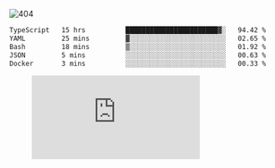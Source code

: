 ![404](https://user-images.githubusercontent.com/378023/89412096-6f759d80-d761-11ea-8c57-84b30ef3f2b1.png)
<!--START_SECTION:waka-->

```txt
TypeScript   15 hrs          ███████████████████████▓░   94.42 %
YAML         25 mins         ▓░░░░░░░░░░░░░░░░░░░░░░░░   02.65 %
Bash         18 mins         ▒░░░░░░░░░░░░░░░░░░░░░░░░   01.92 %
JSON         5 mins          ░░░░░░░░░░░░░░░░░░░░░░░░░   00.63 %
Docker       3 mins          ░░░░░░░░░░░░░░░░░░░░░░░░░   00.33 %
```

<!--END_SECTION:waka-->
<figure><embed src="https://wakatime.com/share/@018b853e-267a-435d-a858-33e2b098b9d7/f3c3aa68-553a-4373-a9f9-2d456f62f780.svg"></embed></figure>
